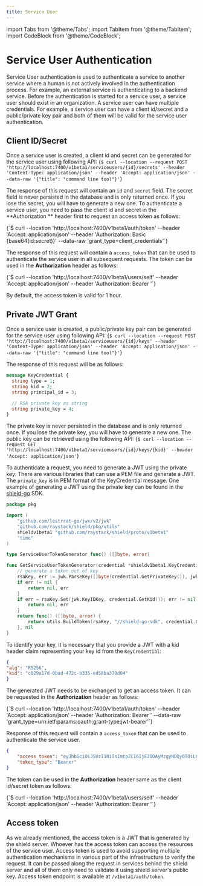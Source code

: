 ```yaml
---
title: Service User
---
```

import Tabs from '@theme/Tabs';
import TabItem from '@theme/TabItem';
import CodeBlock from '@theme/CodeBlock';

# Service User Authentication

Service User authentication is used to authenticate a service to another service where a human is not actively 
involved in the authentication process. For example, an external service is authenticating to a backend service.
Before the authentication is started for a service user, a service user should exist in an organization. A service
user can have multiple credentials. For example, a service user can have a client id/secret and a public/private key
pair and both of them will be valid for the service user authentication.

## Client ID/Secret

Once a service user is created, a client id and secret can be generated for the service user using following API:
<Tabs groupId="api">
<TabItem value="HTTP" label="HTTP" default>
<CodeBlock className="language-bash">
{`$ curl --location --request POST 'http://localhost:7400/v1beta1/serviceusers/{id}/secrets'
--header 'Content-Type: application/json'
--header 'Accept: application/json' --data-raw '{"title": "command line tool"}'`}
</CodeBlock>
</TabItem>
</Tabs>

The response of this request will contain an `id` and `secret` field. The secret field is never persisted in the database
and is only returned once. If you lose the secret, you will have to generate a new one.
To authenticate a service user, you need to pass the client id and secret in the **Authorization ** header first to 
request an access token as follows:

<Tabs groupId="api">
    <TabItem value="HTTP" label="HTTP" default>
    <CodeBlock className="language-bash">
    {`$ curl --location 'http://localhost:7400/v1beta1/auth/token'
    --header 'Accept: application/json'
    --header 'Authorization: Basic {base64(id:secret)}'
    --data-raw 'grant_type=client_credentials'`}
    </CodeBlock>
    </TabItem>
</Tabs>

The response of this request will contain a `access_token` that can be used to authenticate the service user in all
subsequent requests. The token can be used in the **Authorization** header as follows:

<Tabs groupId="api">
<TabItem value="HTTP" label="HTTP" default>
<CodeBlock className="language-bash">
{`$ curl --location 'http://localhost:7400/v1beta1/users/self'
--header 'Accept: application/json'
--header 'Authorization: Bearer <access_token>'`}
</CodeBlock>
</TabItem>
</Tabs>

By default, the access token is valid for 1 hour.

## Private JWT Grant

Once a service user is created, a public/private key pair can be generated for the service user using following API:
<Tabs groupId="api">
<TabItem value="HTTP" label="HTTP" default>
<CodeBlock className="language-bash">
{`$ curl --location --request POST 'http://localhost:7400/v1beta1/serviceusers/{id}/keys'
--header 'Content-Type: application/json'
--header 'Accept: application/json' --data-raw '{"title": "command line tool"}'`}
</CodeBlock>
</TabItem>
</Tabs>

The response of this request will be as follows:
```protobuf
message KeyCredential {
  string type = 1;
  string kid = 2;
  string principal_id = 3;

  // RSA private key as string
  string private_key = 4;
}
```

The private key is never persisted in the database and is only returned once. If you lose the private key, 
you will have to generate a new one. The public key can be retrieved using the following API:
<Tabs groupId="api">
    <TabItem value="HTTP" label="HTTP" default>
    <CodeBlock className="language-bash">
    {`$ curl --location --request GET 'http://localhost:7400/v1beta1/serviceusers/{id}/keys/{kid}'
    --header 'Accept: application/json'`}
    </CodeBlock>
    </TabItem>
</Tabs>

To authenticate a request, you need to generate a JWT using the private key. There are various libraries that can
use a PEM file and generate a JWT. The `private_key` is in PEM format of the KeyCredential message. One example
of generating a JWT using the private key can be found in the 
[shield-go](https://github.com/raystack/shield-go/blob/01b6fc925b355e69d79fcde66e1f6bb5bfd475ab/pkg/serviceuser.go) SDK.

```go
package pkg

import (
	"github.com/lestrrat-go/jwx/v2/jwk"
	"github.com/raystack/shield/pkg/utils"
	shieldv1beta1 "github.com/raystack/shield/proto/v1beta1"
	"time"
)

type ServiceUserTokenGenerator func() ([]byte, error)

func GetServiceUserTokenGenerator(credential *shieldv1beta1.KeyCredential) (ServiceUserTokenGenerator, error) {
	// generate a token out of key
	rsaKey, err := jwk.ParseKey([]byte(credential.GetPrivateKey()), jwk.WithPEM(true))
	if err != nil {
		return nil, err
	}
	if err = rsaKey.Set(jwk.KeyIDKey, credential.GetKid()); err != nil {
		return nil, err
	}
	return func() ([]byte, error) {
		return utils.BuildToken(rsaKey, "//shield-go-sdk", credential.GetPrincipalId(), time.Hour*12, nil)
	}, nil
}
```

To identify your key, it is necessary that you provide a JWT with a kid header claim representing your key id from the
`KeyCredential`:
```json
{
"alg": "RS256",
"kid": "c029a17d-0bad-472c-b335-ed58ba370d84"
}
```

The generated JWT needs to be exchanged to get an access token. It can be requested in the **Authorization** header as follows:

<Tabs groupId="api">
<TabItem value="HTTP" label="HTTP" default>
<CodeBlock className="language-bash">
{`$ curl --location 'http://localhost:7400/v1beta1/auth/token'
--header 'Accept: application/json'
--header 'Authorization: Bearer <jwt token>'
--data-raw 'grant_type=urn:ietf:params:oauth:grant-type:jwt-bearer'`}
</CodeBlock>
</TabItem>
</Tabs>

Response of this request will contain a `access_token` that can be used to authenticate the service user. 
```json
{
    "access_token": "eyJhbGciOiJSUzI1NiIsImtpZCI6IjE2ODAyMzgyNDQyOTQiLCJ0eXAiOiJKV1QifQ.eyJleHAiOjE2OTA4NzI0NjcsImdlbiI6InN5c3RlbSIsImlhdCI6MTY4ODI4MDQ2NywiaXNzIjoiaHR0cDovL2xvY2FsaG9zdC5zaGllbGQiLCJqdGkiOiI0ZjJiNWNlMS00MGFjLTQ4ZWMtOTM0OC0xN2RhODM1NjZmNTYiLCJraWQiOiIxNjgwMjM4MjQ0Mjk0IiwibmJmIjoxNjg4MjgwNDY3LCJvcmdzIjoiIiwic3ViIjoiMTEyODc5NmUtNmM2ZS00ZTM5LTljMjgtOWM5ZWI0NjEwMjc2In0.rDkU6WjrqlLuyQv4Vvyk-iP55C-CodnGIhk2rvR8MasV2byffdu6tRs0koTOv_SCn78bXfDxiW9vilqXeSNWBULFKixUO6095ON2ZNuQrZSVFWD9xqDrNj6wxTNRiR8g6nKJOOqFogQV7qI92-JfBguIZGPhrZbgKHYbseN2FL3ZHs1Zyi_NYh5FaMS9bIEuwGil4B_yMas10dstCVw4aSzFqsXWjPBFMSqRvRcQpOlGXo0TZWtkndiakQ3Ox2PLDRnrdlAzpTlB8kkZ5uwEjNSFgjk_fccSosNtUeuSLJ-uiT52SoujAq-yft2iOL-_tJudpS3Dsm-SODmBg1HSBw",
    "token_type": "Bearer"
}
```

The token can be used in the **Authorization** header same as the client id/secret token as follows:

<Tabs groupId="api">
<TabItem value="HTTP" label="HTTP" default>
<CodeBlock className="language-bash">
{`$ curl --location 'http://localhost:7400/v1beta1/users/self'
--header 'Accept: application/json'
--header 'Authorization: Bearer <access_token>'`}
</CodeBlock>
</TabItem>
</Tabs>

## Access token

As we already mentioned, the access token is a JWT that is generated by the shield server. Whoever has the access token
can access the resources of the service user. Access token is used to avoid supporting multiple authentication mechanisms 
in various part of the infrastructure to verify the request. It can be passed along the request in services behind the shield server
and all of them only need to validate it using shield server's public key. Access token endpoint is available 
at `/v1beta1/auth/token`.